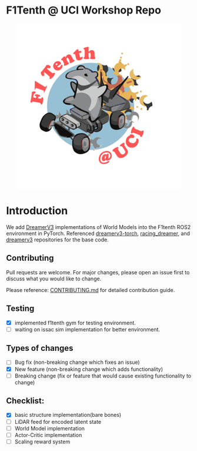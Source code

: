 # F1Tenth @ UCI Workshop Repo

<p align="center">
  <img src="./etc/f1t_uci_logo.png" width="450" title="hover text">
</p>

# Introduction
We add [DreamerV3](https://arxiv.org/abs/2301.04104) implementations of World Models into the F1tenth ROS2 environment in PyTorch. Referenced [dreamerv3-torch](https://github.com/NM512/dreamerv3-torch), [racing_dreamer](https://github.com/CPS-TUWien/racing_dreamer), and [dreamerv3](https://github.com/danijar/dreamerv3) repositories for the base code.

## Contributing

Pull requests are welcome. For major changes, please open an issue first
to discuss what you would like to change.

Please reference: [CONTRIBUTING.md](CONTRIBUTING.md) for detailed contribution guide.

## Testing

- [x] implemented f1tenth gym for testing environment.
- [ ] waiting on issac sim implementation for better environment.

## Types of changes

- [ ] Bug fix (non-breaking change which fixes an issue)
- [x] New feature (non-breaking change which adds functionality)
- [ ] Breaking change (fix or feature that would cause existing functionality to change)

## Checklist:

- [x] basic structure implementation(bare bones)
- [ ] LiDAR feed for encoded latent state
- [ ] World Model implementation
- [ ] Actor-Critic implementation
- [ ] Scaling reward system
